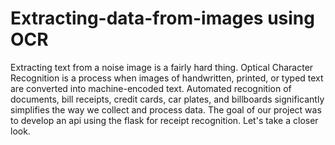 # Extracting-data-from-images using OCR

Extracting text from a noise image is a fairly hard thing. Optical Character Recognition is a process when images of handwritten, printed, or typed text are converted into machine-encoded text. Automated recognition of documents, bill receipts, credit cards, car plates, and billboards significantly simplifies the way we collect and process data.
The goal of our project was to develop an api using the flask for receipt recognition. Let's take a closer look.


